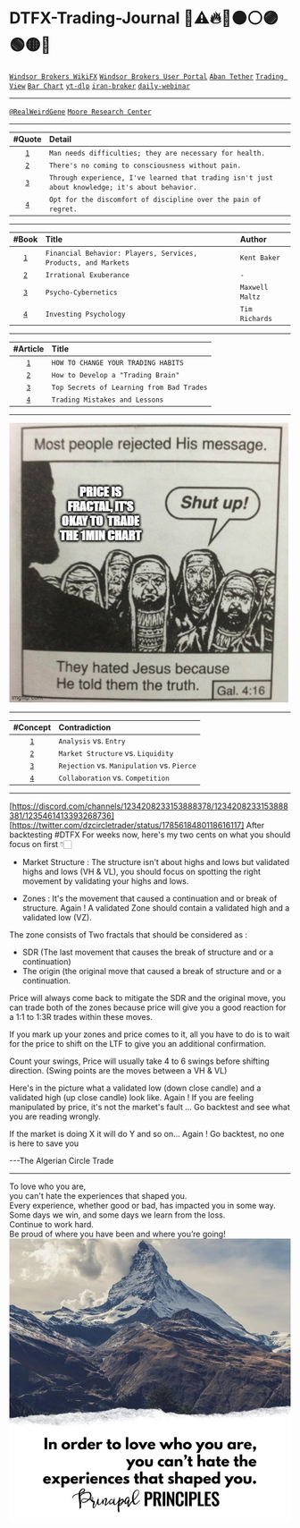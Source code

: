 # DTFX-Trading-Journal 💚⚠️🔥🔴🟠⚪🟣🟢🟡🔵 

[`Windsor Brokers WikiFX`](https://www.wikifx.com/en/dealer/1061981862.html)
[`Windsor Brokers User Portal`](https://km.mywmportal.com/welcome)
[`Aban Tether`](https://abantether.com/)
[`Trading View`](https://www.tradingview.com/)
[`Bar Chart`](https://www.barchart.com/)
[`yt-dlp`](https://github.com/yt-dlp/yt-dlp)
[`iran-broker`](https://iranbroker.net/)
[`daily-webinar`](https://www.skyroom.online/ch/cwg/daily-webinar)
___
[`@RealWeirdGene`](https://drive.google.com/drive/u/0/folders/10g66pXVHT7Av0aDXilCAQdtNgYDP-5Ri)
[`Moore Research Center`](https://www.mrci.com/web/index.php)
___
| #Quote | Detail |
| :---: | :--- |
| [`1`](https://www.instagram.com/p/CVvDo_-rDxX/) | `Man needs difficulties; they are necessary for health.` |
| [`2`](https://www.goodreads.com/author/quotes/38285.C_G_Jung) | `There's no coming to consciousness without pain.` |
| [`3`](https://www.instagram.com/p/C5tgh-QvIYM/) | `Through experience, I've learned that trading isn't just about knowledge; it's about behavior.` |
| [`4`](https://www.instagram.com/p/C5thN0dOKEa/) | `Opt for the discomfort of discipline over the pain of regret.` |
___
| #Book | Title | Author | 
| :---: | :--- | :--- |
| [`1`](https://www.amazon.com/Financial-Behavior-Services-Products-Investments/dp/0190269995) | `Financial Behavior: Players, Services, Products, and Markets` | `Kent Baker` |
| [`2`](https://www.amazon.com/Irrational-Exuberance-Robert-J-Shiller/dp/0767923634) | `Irrational Exuberance` | `-` |
| [`3`](https://www.amazon.com/Psycho-Cybernetics-Updated-Expanded-Maxwell-Maltz/dp/0399176136) | `Psycho-Cybernetics` | `Maxwell Maltz` |
| [`4`]() | `Investing Psychology` | `Tim Richards` |

___
| #Article | Title |
| :---: | :--- |
| [`1`](https://tradethepool.com/change-your-trading-habits-2/) | `HOW TO CHANGE YOUR TRADING HABITS` |
| [`2`](https://www.investopedia.com/articles/basics/13/how-to-develop-trading-brain.asp) | `How to Develop a "Trading Brain"` |
| [`3`](https://medium.com/superorder/top-secrets-of-learning-from-bad-trades-a20c57a17a91) | `Top Secrets of Learning from Bad Trades` |
| [`4`](https://hello-74789.medium.com/trading-mistakes-and-lessons-30a9771d3f4d) | `Trading Mistakes and Lessons` |
___
[![DTFX](/pic/1.PriceFractal.png)](https://twitter.com/fx_Stranger1912/status/1780379551656251848)
___
| #Concept | Contradiction |
| :---: | :--- |
| [`1`]()  | `Analysis` vs. `Entry` | 
| [`2`]()  | `Market Structure` vs. `Liquidity` | 
| [`3`]()  | `Rejection` vs. `Manipulation` vs. `Pierce` | 
| [`4`]()  | `Collaboration` vs. `Competition` | 

___


[https://discord.com/channels/1234208233153888378/1234208233153888381/1235461413393268736]
[https://twitter.com/dzcircletrader/status/1785618480118616117]
After backtesting #DTFX For weeks now, here's my two cents on what you should focus on first 👇🏻

- Market Structure : The structure isn't about highs and lows but validated highs and lows (VH & VL), 
                    you should focus on spotting the right movement by validating your highs and lows.

- Zones : It's the movement that caused a continuation and or break of structure.
        Again ! A validated Zone should contain a validated high and a validated low (VZ). 

The zone consists of Two fractals that should be considered as :
- SDR (The last movement that causes the break of structure and or a continuation)
- The origin (the original move that caused a break of structure and or a continuation.

Price will always come back to mitigate the SDR and the original move, 
you can trade both of the zones because price will give you a good reaction for a 1:1 to 1:3R trades within these moves. 

If you mark up your zones and price comes to it, 
all you have to do is to wait for the price to shift on the LTF to give you an additional confirmation. 

Count your swings, Price will usually take 4 to 6 swings before shifting direction.
(Swing points are the moves between a VH & VL) 

Here's in the picture what a validated low (down close candle) and a validated high (up close candle) look like. 
Again ! If you are feeling manipulated by price, it's not the market's fault ... Go backtest and see what you are reading wrongly.

If the market is doing X it will do Y and so on...
Again ! Go backtest, no one is here to save you

---The Algerian Circle Trade

___

To love who you are,  
you can't hate the experiences that shaped you.  
Every experience, whether good or bad, has impacted you in some way.  
Some days we win, and some days we learn from the loss.   
Continue to work hard.   
Be proud of where you have been and where you’re going!
[![DTFX](/pic/2.YouCan'tHate.jpg)](https://www.facebook.com/photo/?fbid=4964327520273993&set=a.979181968788588&locale=ku_TR)
